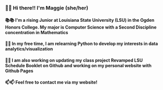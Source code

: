 ### 👋👋 Hi there!! I'm Maggie (she/her)

#### 📚📚 I'm a rising Junior at Louisiana State University (LSU) in the Ogden Honors College. My major is Computer Science with a Second Discipline concentration in Mathematics

#### 🌱🌱 In my free time, I am relearning Python to develop my interests in data analytics/visualization

#### 🔭🔭 I am also working on updating my class project Revamped LSU Schedule Booklet on Github and working on my personal website with Github Pages

#### 📫📫 Feel free to contact me via my website!

<!--
**maggiestewart/maggiestewart** is a ✨ _special_ ✨ repository because its `README.md` (this file) appears on your GitHub profile.

Here are some ideas to get you started:

- 🔭 I’m currently working on ...
- 🌱 I’m currently learning ...
- 👯 I’m looking to collaborate on ...
- 🤔 I’m looking for help with ...
- 💬 Ask me about ...
- 📫 How to reach me: ...
- 😄 Pronouns: ...
- ⚡ Fun fact: ...
-->
